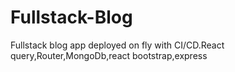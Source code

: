 # Fullstack-Blog
Fullstack blog app  deployed on fly with CI/CD.React query,Router,MongoDb,react bootstrap,express

